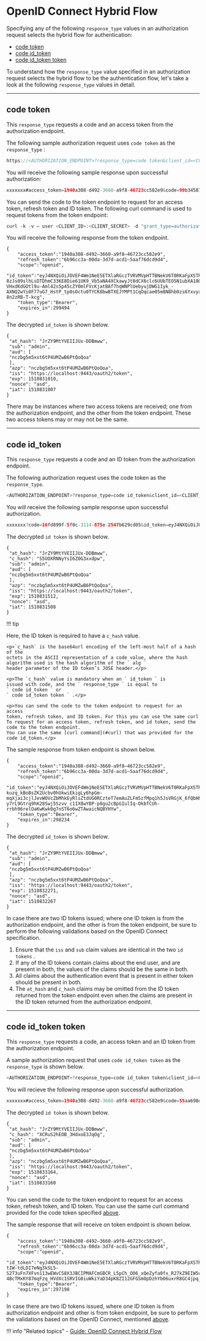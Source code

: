 # OpenID Connect Hybrid Flow

Specifying any of the following ` response_type ` values
in an authorization request selects the hybrid flow for authentication:

- [code token](#code-token)
- [code id_token](#code-id_token)
- [code id_token token](#code-id_token-token)

To understand how the ` response_type ` value specified
in an authorization request selects the hybrid flow to be the
authentication flow, let's take a look at the following
` response_type ` values in detail.

----

## code token

This ` response_type ` requests a code and an access
token from the authorization endpoint. 
 
The following sample authorization request uses
` code token ` as the ` response_type ` :

``` java
https://<AUTHORIZATION_ENDPOINT>?response_type=code token&client_id=<CLIENT_ID>&nonce=asd&redirect_uri=<CALLBACK_URL>&scope=openid
```

You will receive the following sample response upon successful
authorization:

``` java
xxxxxxx#access_token=1940a308-d492-3660-a9f8-46723cc582e9&code=99b34587-5483-374d-8b25-50485498e761&token_type=Bearer&expires_in=299999&session_state=baae9a71cdabe38b4643b9d59bd9f65ffaf5a9b8c453f4256c085e5a1c57e624.-EA3ZqPzLvsk25CKmt56YA
```

You can send the code to the token endpoint to request for an access
token, refresh token and ID token.
<a name="curl"></a>
The following curl command is used to request tokens from the token endpoint:

``` java
curl -k -v — user <CLIENT_ID>:<CLIENT_SECRET> -d "grant_type=authorization_code&code=99b34587–5483–374d-8b25–50485498e761&redirect_uri=<CALLBACK_URL>" <TOKEN_ENDPOINT>
```

You will receive the following response from the token endpoint.

```
{
    "access_token":"1940a308-d492–3660-a9f8–46723cc582e9",
    "refresh_token":"6b96cc3a-00da-3d7d-acd1–5aaf76dcd9d4",
    "scope":"openid",
    "id_token":"eyJ4NXQiOiJOVEF4Wm1NeE5ETXlaRGczTVRVMVpHTTBNekV6T0RKaFpXSTRORE5sWkRVMU9HRmtOakZpTVEiLCJraWQiOiJOVEF4Wm1NeE5ETXlaRGczTVRVMVpHTTBNekV6T0RKaFpXSTRORE5sWkRVMU9HRmtOakZpTVEiLCJhbGciOiJSUzI1NiJ9.eyJhdF9oYXNoIjoiSnJaWTlNdFlWRUlJSlV4LUREQm13dyIsInN1YiI6ImFkbWluIiwiYXVkIjpbIm5jemJnNW01eHh0NnRQNFVNWndCNlB0UW9Rb2EiXSwiYXpwIjoibmN6Ymc1bTV4eHQ2dFA0VU1ad0I2UHRRb1FvYSIsImlzcyI6Imh0dHBzOlwvXC9sb2NhbGhvc3Q6OTQ0M1wvb2F1dGgyXC90b2tlbiIsImV4cCI6MTUxMDgzMTAxMCwibm9uY2UiOiJhc2QiLCJpYXQiOjE1MTA4MzEwMDd9.XKV0ioEvflR4MHGthO3cwXwC88msNgqR4l1O83mfhxOMtO1PG3ABWB5E4aFXFpR9t-8zJs09slhLsDTDhmC33KE8Die61UK9_Vb5aNA4XCkawyJt8dCX6clc6UUbTEO5N1ubXA18QFgwAEWpvoTz1hKx8XLnvOSehbdEKsoPunoHDmXpYJe_9hBg5V3kN-VHxdKdGOtl9u-Aml42s5p45cZY0mlFVcKjatBAf7hqWNPlUebyujDWG1Iyk_-AXNQ2wYi0F77uG7_HstP_tp0sOctu0TYCK8bwBTXEJYMPt1CqOqcae05m8N8hb0zs6Yxvyx_udCJPG-8n2zRB-T-kcg",
    "token_type":"Bearer",
    "expires_in":299494
}
```

The decrypted `id_token` is shown below.

```
{
 "at_hash": "JrZY9MtYVEIIJUx-DDBmww",
 "sub": "admin",
 "aud": [
 "nczbg5m5xxt6tP4UMZwB6PtQoQoa"
 ],
 "azp": "nczbg5m5xxt6tP4UMZwB6PtQoQoa",
 "iss": "https://localhost:9443/oauth2/token",
 "exp": 1510831010,
 "nonce": "asd",
 "iat": 1510831007
}
```

There may be instances where two access tokens are received; one from the authorization endpoint, and the other from the
token endpoint. These two access tokens may or may not be the same.

----

## code id_token 

This ` response_type ` requests a code and an ID token
from the authorization endpoint.

The following authorization request uses the code token as the `response_type`.

``` java
<AUTHORIZATION_ENDPOINT>?response_type=code id_token&client_id=<CLIENT_ID>&nonce=asd&redirect_uri=<CALLBACK_URL>&scope=openid
```

You will receive the following sample response upon successful authorization.

``` java
xxxxxxx?code=16fd899f-5f0c-3114-875e-2547b629cd05&id_token=eyJ4NXQiOiJOVEF4Wm1NeE5ETXlaRGczTVRVMVpHTTBNekV6T0RKaFpXSTRORE5sWkRVMU9HRmtOakZpTVEiLCJraWQiOiJOVEF4Wm1NeE5ETXlaRGczTVRVMVpHTTBNekV6T0RKaFpXSTRORE5sWkRVMU9HRmtOakZpTVEiLCJhbGciOiJSUzI1NiJ9.eyJhdF9oYXNoIjoiSnJaWTlNdFlWRUlJSlV4LUREQm13dyIsImNfaGFzaCI6IlM1VU9YUk5OeVlzSTZaMEczeHhkcHciLCJzdWIiOiJhZG1pbiIsImF1ZCI6WyJuY3piZzVtNXh4dDZ0UDRVTVp3QjZQdFFvUW9hIl0sImF6cCI6Im5jemJnNW01eHh0NnRQNFVNWndCNlB0UW9Rb2EiLCJpc3MiOiJodHRwczpcL1wvbG9jYWxob3N0Ojk0NDNcL29hdXRoMlwvdG9rZW4iLCJleHAiOjE1MTA4MzE1MTIsIm5vbmNlIjoiYXNkIiwiaWF0IjoxNTEwODMxNTA4fQ.BsiXZwP_EFnNH-5r01z4P18OZbVY1WHOD1GSTrDa4-TxcSEuMOlvIQA54Poy0hUS8RCP46XB-WhUaOHQpvsHBj6CUCkNWAqJj5F-TetXUhONhnI0Hp7K3zofa_E5-ucFmUoKVwk-wFAMakKziIsX9P8v9-mi2kPlQPDyS3i7tkRlABS5emgbOSHxNsoKjdaglLT78zdARMFfF0i0oaDyRv9nfZIgSZJE1Qec99DA7engA43NJQCB1vMjF9Qruefyyjtq2abaLLRG6Yh6NeWDyIXkjjbHEcKxzBsKU6VqL84DqHHYFUwZ1nL2aLon1kHXUHgGfuhuBJ5qIwEtbZrQLw#session_state=d96bad64e37e82196898a824082aafbdd945c922e7d40cb4e0013d9fad6d68c8.o0_m4GJ1YJvNUUqg8k3LrQ
```

The decrypted ` id token ` is shown below.

```
{
 "at_hash": "JrZY9MtYVEIIJUx-DDBmww",
 "c_hash": "S5UOXRNNyYsI6Z0G3xxdpw",
 "sub": "admin",
 "aud": [
 "nczbg5m5xxt6tP4UMZwB6PtQoQoa"
 ],
 "azp": "nczbg5m5xxt6tP4UMZwB6PtQoQoa",
 "iss": "https://localhost:9443/oauth2/token",
 "exp": 1510831512,
 "nonce": "asd",
 "iat": 1510831508
}
```

!!! tip 
    <p>Here, the ID token is required to have a `c_hash` value.</p>
 
    <p>`c_hash` is the base64url encoding of the left-most half of a hash of the
    octets in the ASCII representation of a code value, where the hash
    algorithm used is the hash algorithm of the ` alg `
    header parameter of the ID token’s JOSE header.</p>
 
    <p>The `c_hash` value is mandatory when an ` id_token ` is
    issued with code, and the ` response_type ` is equal to
    ` code id_token ` or
    ` code id_token token ` .</p>
 
    <p>You can send the code to the token endpoint to request for an access
    token, refresh token, and ID token. For this you can use the same curl
    To request for an access token, refresh token, and id token, send the code to the token endpoint.
    You can use the same [curl command](#curl) that was provided for the code id_token.</p>
 

The sample response from token endpoint is shown below.

```
{
    "access_token":"1940a308-d492–3660-a9f8–46723cc582e9",
    "refresh_token":"6b96cc3a-00da-3d7d-acd1–5aaf76dcd9d4",
    "scope":"openid",
    "id_token":"eyJ4NXQiOiJOVEF4Wm1NeE5ETXlaRGczTVRVMVpHTTBNekV6T0RKaFpXSTRORE5sWkRVMU9HRmtOakZpTVEiLCJraWQiOiJOVEF4Wm1NeE5ETXlaRGczTVRVMVpHTTBNekV6T0RKaFpXSTRORE5sWkRVMU9HRmtOakZpTVEiLCJhbGciOiJSUzI1NiJ9.eyJhdF9oYXNoIjoiSnJaWTlNdFlWRUlJSlV4LUREQm13dyIsInN1YiI6ImFkbWluIiwiYXVkIjpbIm5jemJnNW01eHh0NnRQNFVNWndCNlB0UW9Rb2EiXSwiYXpwIjoibmN6Ymc1bTV4eHQ2dFA0VU1ad0I2UHRRb1FvYSIsImlzcyI6Imh0dHBzOlwvXC9sb2NhbGhvc3Q6OTQ0M1wvb2F1dGgyXC90b2tlbiIsImV4cCI6MTUxMDgzMjI3MSwibm9uY2UiOiJhc2QiLCJpYXQiOjE1MTA4MzIyNjd9.jAGLp8FFdIyFi4ZmvRPX9hVu8NbLVL2iM1895UNrS7wqgl2PCi7zHnvBoOYkbsxxMYGoVepFNzz7hHbk-kuzq_kBoBsZK2Ucbv0hUkwiEkigLy6hpGm-mqXjai3cjlJevWOVcZbMhkEyRlsZtdUG0RCzteT7emAuZLFm5zfMpq1h5JsVRGjK_6fQbHhB2Svkl_kV_ctAD8_kymASGEjRGnwGW5np4uBI0NPYMDTvrl8N9i6yfUVD9-y7rL9Gtrq9hK28Swj5Szvv_c1IX8wYBP-p8gu2cBpGIulIq-OkbfCUh-rrbh96relOaKwKwk0g7nST6o6wZTAwaicNQBYHYw",
    "token_type":"Bearer",
    "expires_in":298234
}
```

The decrypted `id_token` is shown below. 

```
{
 "at_hash": "JrZY9MtYVEIIJUx-DDBmww",
 "sub": "admin",
 "aud": [
 "nczbg5m5xxt6tP4UMZwB6PtQoQoa"
 ],
 "azp": "nczbg5m5xxt6tP4UMZwB6PtQoQoa",
 "iss": "https://localhost:9443/oauth2/token",
 "exp": 1510832271,
 "nonce": "asd",
 "iat": 1510832267
}
```
<a name="validations"></a>
In case there are two ID tokens issued; where one ID token is from
the authorization endpoint, and the other is from the token endpoint, be sure to
perform the following validations based on the OpenID Connect
specification.

1. Ensure that the ` iss ` and
 ` sub ` claim values are identical in the two
 ` id tokens ` .
2. If any of the ID tokens contain claims about the end user, and
 are present in both, the values of the claims should be the same in
 both.
3. All claims about the authentication event that is present in either token
 should be present in both.
4. The `at_hash` and `c_hash` claims may be omitted from the ID token
 returned from the token endpoint even when the claims are present in
 the ID token returned from the authorization endpoint.

----

## code id_token token

This ` response_type ` requests a code, an access token
and an ID token from the authorization endpoint.

A sample authorization request that uses `code id_token token` as the `response_type` is shown below.

``` java
<AUTHORIZATION_ENDPOINT>?response_type=code id_token token&client_id=<CLIENT_ID>&nonce=asd&redirect_uri=<CALLBACK_URL>&scope=openid
```


You will recieve the following response upon successful authorization.

``` java
xxxxxxx#access_token=1940a308-d492-3660-a9f8-46723cc582e9&code=55aa698d-ac3b-30ec-b4ca-f5e803590a4b&id_token=eyJ4NXQiOiJOVEF4Wm1NeE5ETXlaRGczTVRVMVpHTTBNekV6T0RKaFpXSTRORE5sWkRVMU9HRmtOakZpTVEiLCJraWQiOiJOVEF4Wm1NeE5ETXlaRGczTVRVMVpHTTBNekV6T0RKaFpXSTRORE5sWkRVMU9HRmtOakZpTVEiLCJhbGciOiJSUzI1NiJ9.eyJhdF9oYXNoIjoiSnJaWTlNdFlWRUlJSlV4LUREQm13dyIsImNfaGFzaCI6IlhDUnVTMmhFT0JfM0hkeG9FM0pxT2ciLCJzdWIiOiJhZG1pbiIsImF1ZCI6WyJuY3piZzVtNXh4dDZ0UDRVTVp3QjZQdFFvUW9hIl0sImF6cCI6Im5jemJnNW01eHh0NnRQNFVNWndCNlB0UW9Rb2EiLCJpc3MiOiJodHRwczpcL1wvbG9jYWxob3N0Ojk0NDNcL29hdXRoMlwvdG9rZW4iLCJleHAiOjE1MTA4MzMxNjQsIm5vbmNlIjoiYXNkIiwiaWF0IjoxNTEwODMzMTYwfQ.WgpDf07dDVqrJRBbe_EqLYAfuRQQ1GkBJzgxaIczLTU_e-HasS6e24l75P0Csv0i2gUXk_H9d8zyJ6zalp2geBUmJ1wXLJtELrp-wvVaHVj-_aLHXM_8bsjL-BTj_f-OUEpGiDsPh19GxcMWw6hOubM0JKMh6ZWbF_A7-7RWwlh3vvRSjHhzhWypfjfP1NGTByjICJWF31AbGgfBy7OUUDhOIURYZM0m5u0fmvvD4O8qah1zjTxUL6mLaalOZ7QNppPU7SmPgeSQnfNsxy5KCA_N1vYyNLxzs3NitcCZAOQ88XU2AF-W4Sykay0tp1qiI35mqHg2cYinNPEdrnCYyQ&token_type=Bearer&expires_in=297341&session_state=872ac70304690624d4b3e2c705b5f452043be5f758ddd2487aa193730d9ef809.IwoAA6ua4m5CRth0erWuxA
```

The decrypted ` id token ` is shown below.

```
{
 "at_hash": "JrZY9MtYVEIIJUx-DDBmww",
 "c_hash": "XCRuS2hEOB_3HdxoE3JqOg",
 "sub": "admin",
 "aud": [
 "nczbg5m5xxt6tP4UMZwB6PtQoQoa"
 ],
 "azp": "nczbg5m5xxt6tP4UMZwB6PtQoQoa",
 "iss": "https://localhost:9443/oauth2/token",
 "exp": 1510833164,
 "nonce": "asd",
 "iat": 1510833160
}
```

You can send the code to the token endpoint to request for an access
token, refresh token, and ID token. You can use the same curl command
provided for the code token specified
[above](#curl).

The sample response that will receive on token endpoint is shown below.

```
{
    "access_token":"1940a308-d492–3660-a9f8–46723cc582e9",
    "refresh_token":"6b96cc3a-00da-3d7d-acd1–5aaf76dcd9d4",
    "scope":"openid",
    "id_token":"eyJ4NXQiOiJOVEF4Wm1NeE5ETXlaRGczTVRVMVpHTTBNekV6T0RKaFpXSTRORE5sWkRVMU9HRmtOakZpTVEiLCJraWQiOiJOVEF4Wm1NeE5ETXlaRGczTVRVMVpHTTBNekV6T0RKaFpXSTRORE5sWkRVMU9HRmtOakZpTVEiLCJhbGciOiJSUzI1NiJ9.eyJhdF9oYXNoIjoiSnJaWTlNdFlWRUlJSlV4LUREQm13dyIsInN1YiI6ImFkbWluIiwiYXVkIjpbIm5jemJnNW01eHh0NnRQNFVNWndCNlB0UW9Rb2EiXSwiYXpwIjoibmN6Ymc1bTV4eHQ2dFA0VU1ad0I2UHRRb1FvYSIsImlzcyI6Imh0dHBzOlwvXC9sb2NhbGhvc3Q6OTQ0M1wvb2F1dGgyXC90b2tlbiIsImV4cCI6MTUxMDgzMzMwNywibm9uY2UiOiJhc2QiLCJpYXQiOjE1MTA4MzMzMDN9.k69ufNIJHJHb6foeRSMVoJsgAWz0q65_8R6Lhz-tIW-tdLDI7eNg3kSL5-S2T3uFn7XFvn113wEWvCS8X3JBCIPMAFCmGBCR_L5pCh_OO6_xQeZyfa0fx_R27kZ9EIW5u0WSSjlpzzvr_50YldCfXMhZASjZlA5sCZ9BReyhkEUW_kSCWUDJEPaFQqgKVNfnRmr1q4N2lJwXPHjjE-4BcTMxKY87mqFzq_HVdXc1SRVIG0iuWkiYaD34pK8ZI12GFGSmOpDzhYb06uxrR8GC4jpq_WHMvMKrPrLaoVkEFaqomgxLIOJaNZJzqpe3wlaWM952eTndpSW0HSR5kgZgmw",
    "token_type":"Bearer",
    "expires_in":297198
}
```

In case there are two ID tokens issued, where one ID token is from
authorization endpoint and other is from token endpoint, be sure to
perform the validations based on the OpenID Connect, mentioned [above](#validations).

!!! info "Related topics"
    - [Guide: OpenID Connect Hybrid Flow]({{base_path}}/guides/login/oidc-hybrid-flow/)
